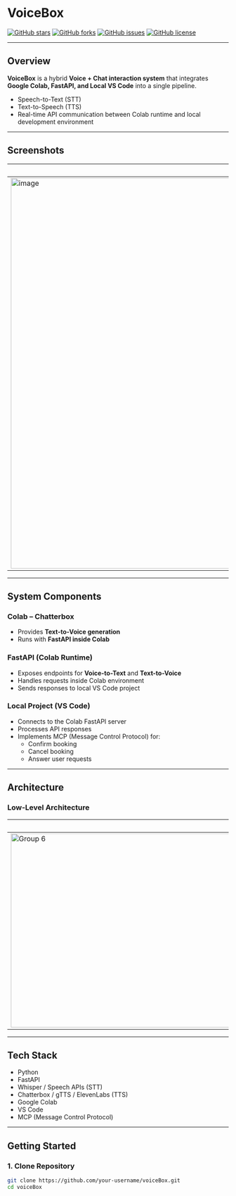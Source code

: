 # VoiceBox

[![GitHub stars](https://img.shields.io/github/stars/ibrahimrifats/voiceBox?style=social)](https://github.com/ibrahimrifats/voiceBox/stargazers)
[![GitHub forks](https://img.shields.io/github/forks/ibrahimrifats/voiceBox?style=social)](https://github.com/ibrahimrifats/voiceBox/network/members)
[![GitHub issues](https://img.shields.io/github/issues/ibrahimrifats/voiceBox)](https://github.com/ibrahimrifats/voiceBox/issues)
[![GitHub license](https://img.shields.io/github/license/ibrahimrifats/voiceBox)](LICENSE)

---

## Overview  
**VoiceBox** is a hybrid **Voice + Chat interaction system** that integrates **Google Colab, FastAPI, and Local VS Code** into a single pipeline.  

- Speech-to-Text (STT)  
- Text-to-Speech (TTS)  
- Real-time API communication between Colab runtime and local development environment  

---

## Screenshots  

| Voice | Chat |
|-------------|-------------|
| <img width="1915" height="888" alt="image" src="https://github.com/user-attachments/assets/5238f61b-d911-4af4-b1be-b7b038183877" /> | <img width="369" height="792" alt="image" src="https://github.com/user-attachments/assets/6232596d-051d-4587-93ae-fbc6e86771d5" /> |

---

## System Components  

### Colab – Chatterbox  
- Provides **Text-to-Voice generation**  
- Runs with **FastAPI inside Colab**  

### FastAPI (Colab Runtime)  
- Exposes endpoints for **Voice-to-Text** and **Text-to-Voice**  
- Handles requests inside Colab environment  
- Sends responses to local VS Code project  

### Local Project (VS Code)  
- Connects to the Colab FastAPI server  
- Processes API responses  
- Implements MCP (Message Control Protocol) for:  
  - Confirm booking  
  - Cancel booking  
  - Answer user requests  

---

## Architecture  


### Low-Level Architecture  

| Low-Level Architecture |
|-------------------------|
| <img width="1182" height="441" alt="Group 6" src="https://github.com/user-attachments/assets/71a5dd1e-ccce-43b3-a4d9-bb746ec2b7fe" /> |



---

## Tech Stack  
- Python  
- FastAPI  
- Whisper / Speech APIs (STT)  
- Chatterbox / gTTS / ElevenLabs (TTS)  
- Google Colab  
- VS Code  
- MCP (Message Control Protocol)  

---

## Getting Started  

### 1. Clone Repository  
```bash
git clone https://github.com/your-username/voiceBox.git
cd voiceBox





